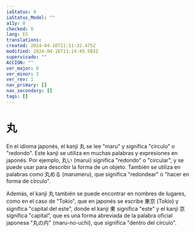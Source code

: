 ```yaml
---
iaStatus: 0
iaStatus_Model: ""
a11y: 0
checked: 0
lang: ES
translations: 
created: 2024-04-16T11:11:32.475Z
modified: 2024-04-16T11:14:45.503Z
supervisado: ""
ACCION: ""
ver_major: 0
ver_minor: 3
ver_rev: 1
nav_primary: []
nav_secondary: []
tags: []
---
```

# 丸

En el idioma japonés, el kanji 丸 se lee "maru" y significa "círculo" o "redondo". Este kanji se utiliza en muchas palabras y expresiones en japonés. Por ejemplo, 丸い (marui) significa "redondo" o "circular", y se puede usar para describir la forma de un objeto. También se utiliza en palabras como 丸める (marumeru), que significa "redondear" o "hacer en forma de círculo".

Además, el kanji 丸 también se puede encontrar en nombres de lugares, como en el caso de "Tokio", que en japonés se escribe 東京 (Tokio) y significa "capital del este", donde el kanji 東 significa "este" y el kanji 京 significa "capital", que es una forma abreviada de la palabra oficial japonesa "丸の内" (maru-no-uchi), que significa "dentro del círculo".
